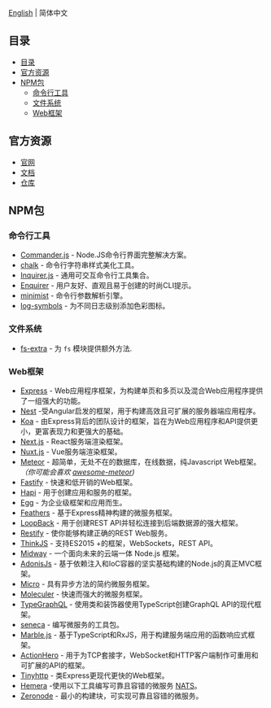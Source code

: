 [English](./README.md) | 简体中文

## 目录

- [目录](#目录)
- [官方资源](#官方资源)
- [NPM包](#npm包)
  - [命令行工具](#命令行工具)
  - [文件系统](#文件系统)
  - [Web框架](#web框架)

## 官方资源

- [官网](https://nodejs.org)
- [文档](https://nodejs.org/dist/latest/docs/api/)
- [仓库](https://github.com/nodejs/node)

## NPM包

### 命令行工具
- [Commander.js](https://github.com/tj/commander.js) - Node.JS命令行界面完整解决方案。
- [chalk](https://github.com/chalk/chalk) - 命令行字符串样式美化工具。
- [Inquirer.js](https://github.com/SBoudrias/Inquirer.js) - 通用可交互命令行工具集合。
- [Enquirer](https://github.com/enquirer/enquirer) - 用户友好、直观且易于创建的时尚CLI提示。
- [minimist](https://github.com/substack/minimist) - 命令行参数解析引擎。
- [log-symbols](https://github.com/sindresorhus/log-symbols) - 为不同日志级别添加色彩图标。

### 文件系统
- [fs-extra](https://github.com/jprichardson/node-fs-extra) - 为 `fs` 模块提供额外方法.

### Web框架
- [Express](https://github.com/expressjs/express) - Web应用程序框架，为构建单页和多页以及混合Web应用程序提供了一组强大的功能。
- [Nest](https://github.com/nestjs/nest) -受Angular启发的框架，用于构建高效且可扩展的服务器端应用程序。
- [Koa](https://github.com/koajs/koa) - 由Express背后的团队设计的框架，旨在为Web应用程序和API提供更小，更富表现力和更强大的基础。
- [Next.js](https://github.com/zeit/next.js) - React服务端渲染框架。
- [Nuxt.js](https://github.com/nuxt/nuxt.js) - Vue服务端渲染框架。
- [Meteor](https://github.com/meteor/meteor) - 超简单，无处不在的数据库，在线数据，纯Javascript Web框架。 *（你可能会喜欢 [awesome-meteor](https://github.com/Urigo/awesome-meteor))*
- [Fastify](https://github.com/fastify/fastify) - 快速和低开销的Web框架。
- [Hapi](https://github.com/hapijs/hapi) - 用于创建应用和服务的框架。
- [Egg](https://github.com/eggjs/egg) - 为企业级框架和应用而生。
- [Feathers](https://github.com/feathersjs/feathers) - 基于Express精神构建的微服务框架。
- [LoopBack](https://github.com/strongloop/loopback) - 用于创建REST API并轻松连接到后端数据源的强大框架。
- [Restify](https://github.com/restify/node-restify) - 使你能够构建正确的REST Web服务。
- [ThinkJS](https://github.com/thinkjs/thinkjs) - 支持ES2015 +的框架，WebSockets，REST API。
- [Midway](https://github.com/midwayjs/midway) - 一个面向未来的云端一体 Node.js 框架。
- [AdonisJs](http://adonisjs.com) - 基于依赖注入和IoC容器的坚实基础构建的Node.js的真正MVC框架。
- [Micro](https://github.com/zeit/micro) - 具有异步方法的简约微服务框架。
- [Moleculer](https://moleculer.services) - 快速而强大的微服务框架。
- [TypeGraphQL](https://github.com/19majkel94/type-graphql) - 使用类和装饰器使用TypeScript创建GraphQL API的现代框架。
- [seneca](https://github.com/senecajs/seneca) - 编写微服务的工具包。
- [Marble.js](https://github.com/marblejs/marble) - 基于TypeScript和RxJS，用于构建服务端应用的函数响应式框架。
- [ActionHero](https://github.com/actionhero/actionhero) - 用于为TCP套接字，WebSocket和HTTP客户端制作可重用和可扩展的API的框架。
- [Tinyhttp](https://github.com/talentlessguy/tinyhttp) - 类Express更现代更快的Web框架。
- [Hemera](https://github.com/hemerajs/hemera) -使用以下工具编写可靠且容错的微服务 [NATS](https://nats.io)。
- [Zeronode](https://github.com/sfast/zeronode) - 最小的构建块，可实现可靠且容错的微服务。
